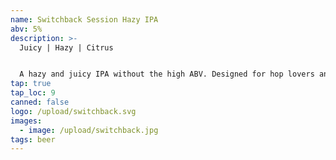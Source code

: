 ```yaml
---
name: Switchback Session Hazy IPA
abv: 5%
description: >-
  Juicy | Hazy | Citrus


  A hazy and juicy IPA without the high ABV. Designed for hop lovers and session drinkers alike.
tap: true
tap_loc: 9
canned: false
logo: /upload/switchback.svg
images:
  - image: /upload/switchback.jpg
tags: beer
---
```

